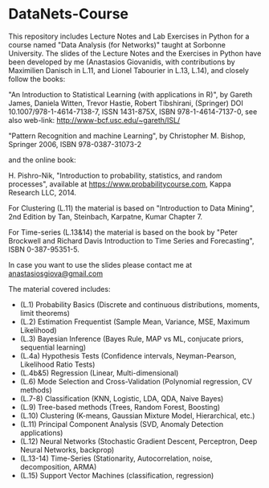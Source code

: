 # DataNets-Course
This repository includes Lecture Notes and Lab Exercises in Python for a course named "Data Analysis (for Networks)" taught at Sorbonne University. 
The slides of the Lecture Notes and the Exercises in Python have been developed by me (Anastasios Giovanidis, with contributions by Maximilien Danisch in L.11, and Lionel Tabourier in L.13, L.14), and closely follow the books:

"An Introduction to Statistical Learning (with applications in R)", by Gareth James, Daniela Witten, Trevor Hastie, Robert Tibshirani, (Springer) DOI 10.1007/978-1-4614-7138-7, ISSN 1431-875X, ISBN 978-1-4614-7137-0, see also web-link: http://www-bcf.usc.edu/~gareth/ISL/

"Pattern Recognition and machine Learning", by Christopher M. Bishop, Springer 2006, ISBN 978-0387-31073-2

and the online book:

H. Pishro-Nik, "Introduction to probability, statistics, and random processes", available at https://www.probabilitycourse.com, Kappa Research LLC, 2014.

For Clustering (L.11) the material is based on "Introduction to Data Mining", 2nd Edition by Tan, Steinbach, Karpatne, Kumar Chapter 7.

For Time-series (L.13&14) the material is based on the book by "Peter Brockwell and Richard Davis
Introduction to Time Series and Forecasting", ISBN 0-387-95351-5.

In case you want to use the slides please contact me at anastasiosgiova@gmail.com

The material covered includes:
- (L.1) Probability Basics (Discrete and continuous distributions, moments, limit theorems)
- (L.2) Estimation Frequentist (Sample Mean, Variance, MSE, Maximum Likelihood)
- (L.3) Bayesian Inference (Bayes Rule, MAP vs ML, conjucate priors, sequential learning)
- (L.4a) Hypothesis Tests (Confidence intervals, Neyman-Pearson, Likelihood Ratio Tests)
- (L.4b&5) Regression (Linear, Multi-dimensional)
- (L.6) Mode Selection and Cross-Validation (Polynomial regression, CV methods)
- (L.7-8) Classification (KNN, Logistic, LDA, QDA, Naive Bayes)
- (L.9) Tree-based methods (Trees, Random Forest, Boosting)
- (L.10) Clustering (K-means, Gaussian Mixture Model, Hierarchical, etc.)
- (L.11) Principal Component Analysis (SVD, Anomaly Detection applications)
- (L.12) Neural Networks (Stochastic Gradient Descent, Perceptron, Deep Neural Networks, backprop)
- (L.13-14) Time-Series (Stationarity, Autocorrelation, noise, decomposition, ARMA)
- (L.15) Support Vector Machines (classification, regression)

